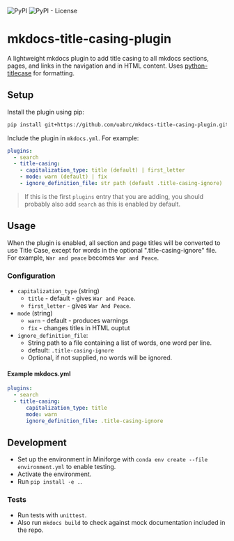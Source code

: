 ![PyPI](https://img.shields.io/pypi/v/mkdocs-title-casing-plugin)
![PyPI - License](https://img.shields.io/pypi/l/mkdocs-title-casing-plugin)

# mkdocs-title-casing-plugin

A lightweight mkdocs plugin to add title casing to all mkdocs sections, pages, and links in the navigation and in HTML content. Uses [python-titlecase](https://github.com/ppannuto/python-titlecase) for formatting.

## Setup

Install the plugin using pip:

```bash
pip install git+https://github.com/uabrc/mkdocs-title-casing-plugin.git@stable
```

Include the plugin in `mkdocs.yml`. For example:

```yml
plugins:
  - search
  - title-casing:
    - capitalization_type: title (default) | first_letter
    - mode: warn (default) | fix
    - ignore_definition_file: str path (default .title-casing-ignore)
```

> If this is the first `plugins` entry that you are adding, you should probably also add `search` as this is enabled by default.

## Usage

When the plugin is enabled, all section and page titles will be converted to use Title Case, except for words in the optional ".title-casing-ignore" file. For example, `War and peace` becomes `War and Peace`.

### Configuration

- `capitalization_type` (string)
  - `title` - default - gives `War and Peace`.
  - `first_letter` - gives `War And Peace`.
- `mode` (string)
  - `warn` - default - produces warnings
  - `fix` - changes titles in HTML ouptut
- `ignore_definition_file`:
  - String path to a file containing a list of words, one word per line.
  - default: `.title-casing-ignore`
  - Optional, if not supplied, no words will be ignored.

#### Example mkdocs.yml

```yml
plugins:
  - search
  - title-casing:
      capitalization_type: title
      mode: warn
      ignore_definition_file: .title-casing-ignore
```

## Development

- Set up the environment in Miniforge with `conda env create --file environment.yml` to enable testing.
- Activate the environment.
- Run `pip install -e .`.

### Tests

- Run tests with `unittest`.
- Also run `mkdocs build` to check against mock documentation included in the repo.
